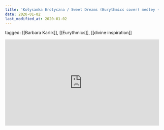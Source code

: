 ```yaml
---
title: 'Kołysanka Erotyczna / Sweet Dreams (Eurythmics cover) medley - YouTube'
date: 2020-01-02
last_modified_at: 2020-01-02
---
```

tagged: [[Barbara Karlik]], [[Eurythmics]], [[divine inspiration]]
<iframe allow="accelerometer; autoplay; clipboard-write; encrypted-media; gyroscope; picture-in-picture" allowfullscreen="" frameborder="0" height="281" id="youtube_iframe" src="https://www.youtube.com/embed/r5CM0gxHIrc?feature=oembed&amp;enablejsapi=1&amp;origin=https://safe.txmblr.com&amp;wmode=opaque" width="500"></iframe>